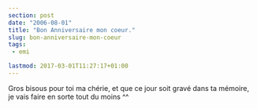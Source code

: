 ```yaml
---
section: post
date: "2006-08-01"
title: "Bon Anniversaire mon coeur."
slug: bon-anniversaire-mon-coeur
tags:
 - emi

lastmod: 2017-03-01T11:27:17+01:00
---
```


Gros bisous pour toi ma chérie, et que ce jour soit gravé dans ta mémoire, je vais faire en sorte tout du moins ^^
